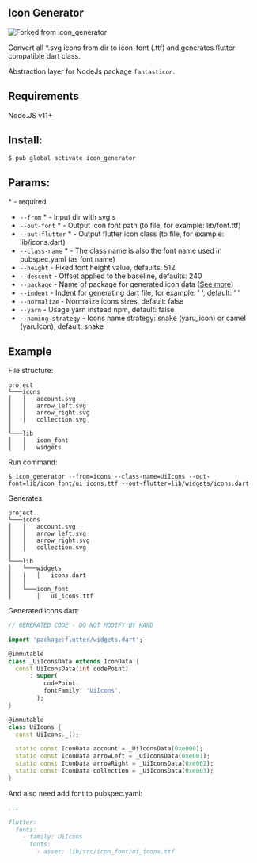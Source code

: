 ## Icon Generator

![Forked from icon_generator](https://github.com/rbcprolabs/icon_generator)

Convert all *.svg icons from dir to icon-font (.ttf) and generates flutter compatible dart class. 

Abstraction layer for NodeJs package `fantasticon`.

## Requirements
Node.JS v11+

## Install:

```
$ pub global activate icon_generator
```

## Params:
\* - required

- `--from` * - Input dir with svg's
- `--out-font` * - Output icon font path (to file, for example: lib/font.ttf)
- `--out-flutter` * - Output flutter icon class (to file, for example: lib/icons.dart)
- `--class-name` * - The class name is also the font name used in pubspec.yaml (as font name)
- `--height` - Fixed font height value, defaults: 512
- `--descent` - Offset applied to the baseline, defaults: 240
- `--package` - Name of package for generated icon data ([See more](https://api.flutter.dev/flutter/widgets/IconData/fontPackage.html))
- `--indent` - Indent for generating dart file, for example: '   ', default: '  '
- `--normalize` - Normalize icons sizes, default: false
- `--yarn` - Usage yarn instead npm, default: false
- `--naming-strategy` - Icons name strategy: snake (yaru_icon) or camel (yaruIcon), default: snake

## Example
File structure:
```
project
└───icons
│   │   account.svg
│   │   arrow_left.svg
│   │   arrow_right.svg
│   │   collection.svg
│   
└───lib
│   │   icon_font
│   │   widgets
```
Run command:
```
$ icon_generator --from=icons --class-name=UiIcons --out-font=lib/icon_font/ui_icons.ttf --out-flutter=lib/widgets/icons.dart
```
Generates:
```
project
└───icons
│   │   account.svg
│   │   arrow_left.svg
│   │   arrow_right.svg
│   │   collection.svg
│   
└───lib
│   └───widgets
│   |   │   icons.dart
│   │
│   └───icon_font
│       │   ui_icons.ttf
```
Generated icons.dart:
```dart
// GENERATED CODE - DO NOT MODIFY BY HAND

import 'package:flutter/widgets.dart';

@immutable
class _UiIconsData extends IconData {
  const UiIconsData(int codePoint)
      : super(
          codePoint,
          fontFamily: 'UiIcons',
        );
}

@immutable
class UiIcons {
  const UiIcons._();

  static const IconData account = _UiIconsData(0xe000);
  static const IconData arrowLeft = _UiIconsData(0xe001);
  static const IconData arrowRight = _UiIconsData(0xe002);
  static const IconData collection = _UiIconsData(0xe003);
}
```
And also need add font to pubspec.yaml:
```yaml
...

flutter:
  fonts:
    - family: UiIcons
      fonts:
        - asset: lib/src/icon_font/ui_icons.ttf
```
